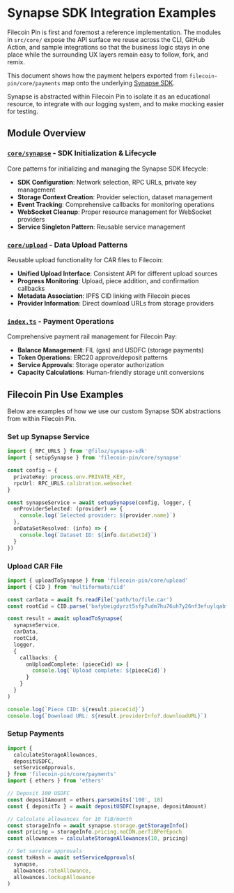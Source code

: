 # Synapse SDK Integration Examples

Filecoin Pin is first and foremost a reference implementation. The modules in
`src/core/` expose the API surface we reuse across the CLI, GitHub Action, and
sample integrations so that the business logic stays in one place while the
surrounding UX layers remain easy to follow, fork, and remix.

This document shows how the payment helpers exported from
`filecoin-pin/core/payments` map onto the underlying [Synapse SDK](https://github.com/FilOzone/synapse-sdk).

Synapse is abstracted within Filecoin Pin to isolate it as an educational resource, to integrate with our logging system, and to make mocking easier for testing.

## Module Overview

### [`core/synapse`](../synapse/index.ts) - SDK Initialization & Lifecycle

Core patterns for initializing and managing the Synapse SDK lifecycle:

- **SDK Configuration**: Network selection, RPC URLs, private key management
- **Storage Context Creation**: Provider selection, dataset management
- **Event Tracking**: Comprehensive callbacks for monitoring operations
- **WebSocket Cleanup**: Proper resource management for WebSocket providers
- **Service Singleton Pattern**: Reusable service management

### [`core/upload`](../upload/index.ts) - Data Upload Patterns

Reusable upload functionality for CAR files to Filecoin:

- **Unified Upload Interface**: Consistent API for different upload sources
- **Progress Monitoring**: Upload, piece addition, and confirmation callbacks
- **Metadata Association**: IPFS CID linking with Filecoin pieces
- **Provider Information**: Direct download URLs from storage providers

### [`index.ts`](./index.ts) - Payment Operations

Comprehensive payment rail management for Filecoin Pay:

- **Balance Management**: FIL (gas) and USDFC (storage payments)
- **Token Operations**: ERC20 approve/deposit patterns
- **Service Approvals**: Storage operator authorization
- **Capacity Calculations**: Human-friendly storage unit conversions

## Filecoin Pin Use Examples

Below are examples of how we use our custom Synapse SDK abstractions from within Filecoin Pin.

### Set up Synapse Service

```typescript
import { RPC_URLS } from '@filoz/synapse-sdk'
import { setupSynapse } from 'filecoin-pin/core/synapse'

const config = {
  privateKey: process.env.PRIVATE_KEY,
  rpcUrl: RPC_URLS.calibration.websocket
}

const synapseService = await setupSynapse(config, logger, {
  onProviderSelected: (provider) => {
    console.log(`Selected provider: ${provider.name}`)
  },
  onDataSetResolved: (info) => {
    console.log(`Dataset ID: ${info.dataSetId}`)
  }
})
```

### Upload CAR File

```typescript
import { uploadToSynapse } from 'filecoin-pin/core/upload'
import { CID } from 'multiformats/cid'

const carData = await fs.readFile('path/to/file.car')
const rootCid = CID.parse('bafybeigdyrzt5sfp7udm7hu76uh7y26nf3efuylqabf3oclgtqy55fbzdi')

const result = await uploadToSynapse(
  synapseService,
  carData,
  rootCid,
  logger,
  {
    callbacks: {
      onUploadComplete: (pieceCid) => {
        console.log(`Upload complete: ${pieceCid}`)
      }
    }
  }
)

console.log(`Piece CID: ${result.pieceCid}`)
console.log(`Download URL: ${result.providerInfo?.downloadURL}`)
```

### Setup Payments

```typescript
import {
  calculateStorageAllowances,
  depositUSDFC,
  setServiceApprovals,
} from 'filecoin-pin/core/payments'
import { ethers } from 'ethers'

// Deposit 100 USDFC
const depositAmount = ethers.parseUnits('100', 18)
const { depositTx } = await depositUSDFC(synapse, depositAmount)

// Calculate allowances for 10 TiB/month
const storageInfo = await synapse.storage.getStorageInfo()
const pricing = storageInfo.pricing.noCDN.perTiBPerEpoch
const allowances = calculateStorageAllowances(10, pricing)

// Set service approvals
const txHash = await setServiceApprovals(
  synapse,
  allowances.rateAllowance,
  allowances.lockupAllowance
)
```
